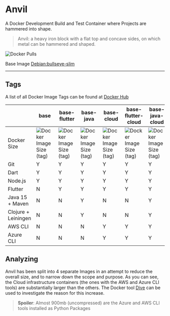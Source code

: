# Anvil

A Docker Development Build and Test Container where Projects are hammered into shape.

> Anvil: a heavy iron block with a flat top and concave sides, on which metal can be hammered and shaped.

![Docker Pulls](https://img.shields.io/docker/pulls/axrs/anvil?style=for-the-badge)

Base Image [Debian:bullseye-slim](https://hub.docker.com/_/debian)

***

## Tags

A list of all Docker Image Tags can be found at [Docker Hub](https://hub.docker.com/repository/docker/axrs/anvil/tags?page=1\&ordering=-name)

|                     | base                                                                                 | base-flutter                                                                                 | base-java                                                                                 | base-cloud                                                                                 | base-flutter-cloud                                                                                 | base-java-cloud                                                                                 |
|---------------------| ------------------------------------------------------------------------------------ |----------------------------------------------------------------------------------------------| ----------------------------------------------------------------------------------------- | ------------------------------------------------------------------------------------------ |----------------------------------------------------------------------------------------------------| ----------------------------------------------------------------------------------------------- |
| Docker Size         | ![Docker Image Size (tag)](https://img.shields.io/docker/image-size/axrs/anvil/base) | ![Docker Image Size (tag)](https://img.shields.io/docker/image-size/axrs/anvil/base-flutter) | ![Docker Image Size (tag)](https://img.shields.io/docker/image-size/axrs/anvil/base-java) | ![Docker Image Size (tag)](https://img.shields.io/docker/image-size/axrs/anvil/base-cloud) | ![Docker Image Size (tag)](https://img.shields.io/docker/image-size/axrs/anvil/base-flutter-cloud) | ![Docker Image Size (tag)](https://img.shields.io/docker/image-size/axrs/anvil/base-java-cloud) |
| Git                 | Y                                                                                    | Y                                                                                            | Y                                                                                         | Y                                                                                          | Y                                                                                                  | Y                                                                                               |
| Dart                | Y                                                                                    | Y                                                                                            | Y                                                                                         | Y                                                                                          | Y                                                                                                  | Y                                                                                               |
| Node.js             | Y                                                                                    | Y                                                                                            | Y                                                                                         | Y                                                                                          | Y                                                                                                  | Y                                                                                               |
| Flutter             | N                                                                                    | Y                                                                                            | Y                                                                                         | Y                                                                                          | Y                                                                                                  | Y                                                                                               |
| Java 15 + Maven     | N                                                                                    | N                                                                                            | Y                                                                                         | N                                                                                          | N                                                                                                  | Y                                                                                               |
| Clojure + Leiningen | N                                                                                    | N                                                                                            | Y                                                                                         | N                                                                                          | N                                                                                                  | Y                                                                                               |
| AWS CLI             | N                                                                                    | N                                                                                            | N                                                                                         | Y                                                                                          | Y                                                                                                  | Y                                                                                               |
| Azure CLI           | N                                                                                    | N                                                                                            | N                                                                                         | Y                                                                                          | Y                                                                                                  | Y                                                                                               |

## Analyzing

Anvil has been split into 4 separate Images in an attempt to reduce the overall size, and to narrow down the scope and
purpose. As you can see, the Cloud infrastructure containers (the ones with the AWS and Azure CLI tools) are
substantially larger than the others. The Docker tool [Dive](https://github.com/wagoodman/dive) can be used to
investigate the reason for this increase.

> **Spoiler**: Almost 900mb (uncompressed) are the Azure and AWS CLI tools installed as Python Packages
